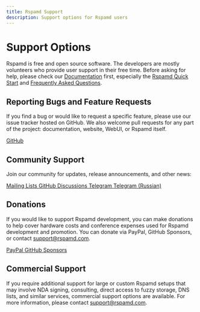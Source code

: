 ```yaml
---
title: Rspamd Support
description: Support options for Rspamd users
---
```


# Support Options

Rspamd is free and open source software. The developers are mostly volunteers who provide user support in their free time. Before asking for help, please check our [Documentation](../index) first, especially the [Rspamd Quick Start](../tutorials/quickstart) and [Frequently Asked Questions](../faq).

## Reporting Bugs and Feature Requests

If you find a bug or would like to request a specific feature, please use our issue tracker hosted on GitHub. We also welcome pull requests for any part of the project: documentation, website, WebUI, or Rspamd itself.

<div className="buttons-row">
  <a className="button button--primary button--lg" href="https://github.com/rspamd/rspamd" target="_blank" rel="noopener noreferrer">
    <i className="fa-brands fa-github"></i> GitHub
  </a>
</div>

## Community Support

Join our community for updates, release announcements, and other news:

<div className="buttons-row">
  <a className="button button--primary button--lg" href="https://lists.rspamd.com" target="_blank" rel="noopener noreferrer">
    <i className="fa-solid fa-envelope"></i> Mailing Lists
  </a>
  <a className="button button--secondary button--lg" href="https://github.com/rspamd/rspamd/discussions" target="_blank" rel="noopener noreferrer">
    <i className="fa-brands fa-github"></i> GitHub Discussions
  </a>
  <a className="button button--info button--lg" href="https://t.me/rspamd" target="_blank" rel="noopener noreferrer">
    <i className="fa-solid fa-paper-plane"></i> Telegram
  </a>
  <a className="button button--info button--lg" href="https://t.me/rspamd_ru" target="_blank" rel="noopener noreferrer">
    <i className="fa-solid fa-paper-plane"></i> Telegram (Russian)
  </a>
</div>

## Donations

If you would like to support Rspamd development, you can make donations to help cover hardware costs and conference expenses used for Rspamd development and promotion. You can donate via PayPal, GitHub Sponsors, or contact support@rspamd.com.

<div className="buttons-row">
  <a className="button button--primary button--lg" href="https://www.paypal.com/cgi-bin/webscr?cmd=_s-xclick&hosted_button_id=3TP4GZMMXV8H4" target="_blank" rel="noopener noreferrer">
    <i className="fa-brands fa-paypal"></i> PayPal
  </a>
  <a className="button button--secondary button--lg" href="https://github.com/sponsors/vstakhov" target="_blank" rel="noopener noreferrer">
    <i className="fa-brands fa-github"></i> GitHub Sponsors
  </a>
</div>

## Commercial Support

If you require additional support for large or custom Rspamd setups that may involve NDA signing, consulting, direct access to fuzzy storage, DNS lists, and similar services, commercial support options are available. For more information, please contact <support@rspamd.com>.
